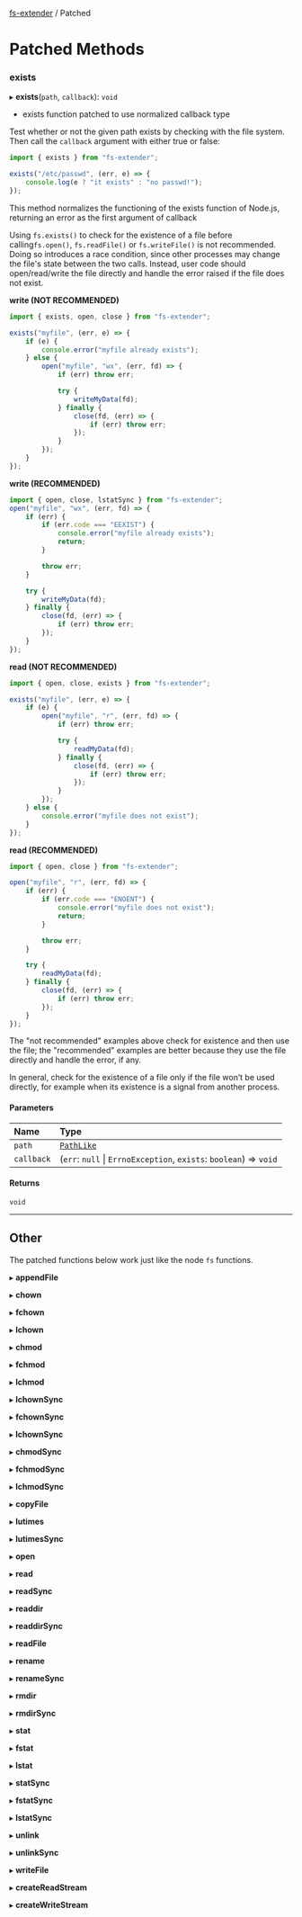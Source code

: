 [fs-extender](../README.md) / Patched

# Patched Methods

### exists

▸ **exists**(`path`, `callback`): `void`

-   exists function patched to use normalized callback type

Test whether or not the given path exists by checking with the file system. Then call the `callback` argument with either true or false:

```js
import { exists } from "fs-extender";

exists("/etc/passwd", (err, e) => {
    console.log(e ? "it exists" : "no passwd!");
});
```

This method normalizes the functioning of the exists function of Node.js, returning an error as the first argument of callback

Using `fs.exists()` to check for the existence of a file before calling`fs.open()`, `fs.readFile()` or `fs.writeFile()` is not recommended. Doing so introduces a race condition, since other processes may change the file's state between the two calls. Instead, user code should open/read/write the file directly and handle the error raised if the file does not exist.

**write (NOT RECOMMENDED)**

```js
import { exists, open, close } from "fs-extender";

exists("myfile", (err, e) => {
    if (e) {
        console.error("myfile already exists");
    } else {
        open("myfile", "wx", (err, fd) => {
            if (err) throw err;

            try {
                writeMyData(fd);
            } finally {
                close(fd, (err) => {
                    if (err) throw err;
                });
            }
        });
    }
});
```

**write (RECOMMENDED)**

```js
import { open, close, lstatSync } from "fs-extender";
open("myfile", "wx", (err, fd) => {
    if (err) {
        if (err.code === "EEXIST") {
            console.error("myfile already exists");
            return;
        }

        throw err;
    }

    try {
        writeMyData(fd);
    } finally {
        close(fd, (err) => {
            if (err) throw err;
        });
    }
});
```

**read (NOT RECOMMENDED)**

```js
import { open, close, exists } from "fs-extender";

exists("myfile", (err, e) => {
    if (e) {
        open("myfile", "r", (err, fd) => {
            if (err) throw err;

            try {
                readMyData(fd);
            } finally {
                close(fd, (err) => {
                    if (err) throw err;
                });
            }
        });
    } else {
        console.error("myfile does not exist");
    }
});
```

**read (RECOMMENDED)**

```js
import { open, close } from "fs-extender";

open("myfile", "r", (err, fd) => {
    if (err) {
        if (err.code === "ENOENT") {
            console.error("myfile does not exist");
            return;
        }

        throw err;
    }

    try {
        readMyData(fd);
    } finally {
        close(fd, (err) => {
            if (err) throw err;
        });
    }
});
```

The "not recommended" examples above check for existence and then use the file; the "recommended" examples are better because they use the file directly and handle the error, if any.

In general, check for the existence of a file only if the file won’t be used directly, for example when its existence is a signal from another process.

#### Parameters

| Name       | Type                                                               |
| :--------- | :----------------------------------------------------------------- |
| `path`     | [`PathLike`](types.md#pathlike)                                    |
| `callback` | (`err`: `null` \| `ErrnoException`, `exists`: `boolean`) => `void` |

#### Returns

`void`

---

## Other

The patched functions below work just like the node `fs` functions.

▸ **appendFile**

▸ **chown**

▸ **fchown**

▸ **lchown**

▸ **chmod**

▸ **fchmod**

▸ **lchmod**

▸ **lchownSync**

▸ **fchownSync**

▸ **lchownSync**

▸ **chmodSync**

▸ **fchmodSync**

▸ **lchmodSync**

▸ **copyFile**

▸ **lutimes**

▸ **lutimesSync**

▸ **open**

▸ **read**

▸ **readSync**

▸ **readdir**

▸ **readdirSync**

▸ **readFile**

▸ **rename**

▸ **renameSync**

▸ **rmdir**

▸ **rmdirSync**

▸ **stat**

▸ **fstat**

▸ **lstat**

▸ **statSync**

▸ **fstatSync**

▸ **lstatSync**

▸ **unlink**

▸ **unlinkSync**

▸ **writeFile**

▸ **createReadStream**

▸ **createWriteStream**
